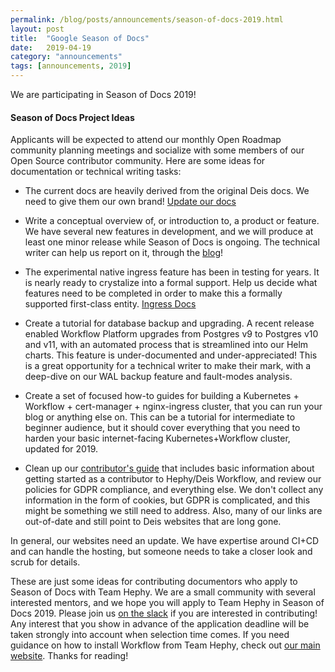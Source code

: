 ```yaml
---
permalink: /blog/posts/announcements/season-of-docs-2019.html
layout: post
title:  "Google Season of Docs"
date:   2019-04-19
category: "announcements"
tags: [announcements, 2019]
---
```


We are participating in Season of Docs 2019!

#### Season of Docs Project Ideas

Applicants will be expected to attend our monthly Open Roadmap community planning meetings and socialize with some members of our Open Source contributor community.  Here are some ideas for documentation or technical writing tasks:

* The current docs are heavily derived from the original Deis docs.  We need to give them our own brand!  [Update our docs][docs]

* Write a conceptual overview of, or introduction to, a product or feature.  We have several new features in development, and we will produce at least one minor release while Season of Docs is ongoing.  The technical writer can help us report on it, through the [blog][blog]!

* The experimental native ingress feature has been in testing for years.  It is nearly ready to crystalize into a formal support.  Help us decide what features need to be completed in order to make this a formally supported first-class entity.  [Ingress Docs][ingress]

* Create a tutorial for database backup and upgrading.  A recent release enabled Workflow Platform upgrades from Postgres v9 to Postgres v10 and v11, with an automated process that is streamlined into our Helm charts.  This feature is under-documented and under-appreciated!  This is a great opportunity for a technical writer to make their mark, with a deep-dive on our WAL backup feature and fault-modes analysis.

* Create a set of focused how-to guides for building a Kubernetes + Workflow + cert-manager + nginx-ingress cluster, that you can run your blog or anything else on.  This can be a tutorial for intermediate to beginner audience, but it should cover everything that you need to harden your basic internet-facing Kubernetes+Workflow cluster, updated for 2019.

* Clean up our [contributor's guide][contributing] that includes basic information about getting started as a contributor to Hephy/Deis Workflow, and review our policies for GDPR compliance, and everything else.  We don't collect any information in the form of cookies, but GDPR is complicated, and this might be something we still need to address.  Also, many of our links are out-of-date and still point to Deis websites that are long gone.

In general, our websites need an update.  We have expertise around CI+CD and can handle the hosting, but someone needs to take a closer look and scrub for details.

These are just some ideas for contributing documentors who apply to Season of Docs with Team Hephy.  We are a small community with several interested mentors, and we hope you will apply to Team Hephy in Season of Docs 2019.  Please join us [on the slack][slack] if you are interested in contributing!  Any interest that you show in advance of the application deadline will be taken strongly into account when selection time comes.  If you need guidance on how to install Workflow from Team Hephy, check out [our main website][link].  Thanks for reading!

[link]: https://web.teamhephy.com
[blog]: https://blog.teamhephy.info
[docs]: https://docs.teamhephy.com
[ingress]: https://docs.teamhephy.com/installing-workflow/experimental-native-ingress/
[contributing]: https://docs.teamhephy.com/contributing/overview/
[#support]: https://teamhephy.slack.com/messages/CG908TB52/
[slack]: https://slack.teamhephy.com/
